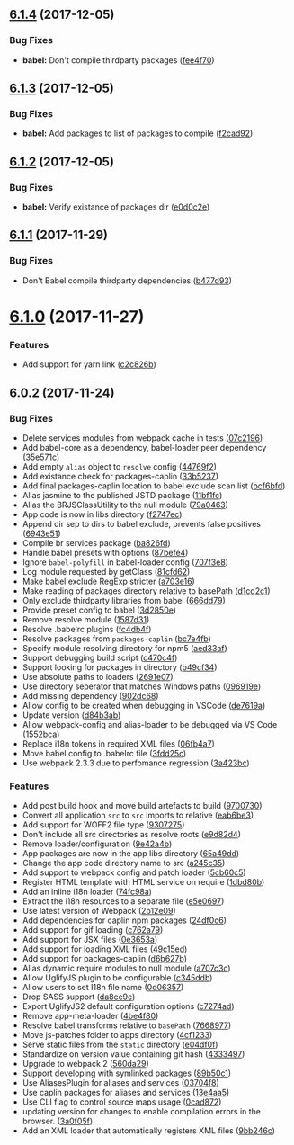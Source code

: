 <a name="6.1.4"></a>
## [6.1.4](https://github.com/caplin/caplin-dev-tools/compare/webpack-config-app@6.1.3...webpack-config-app@6.1.4) (2017-12-05)


### Bug Fixes

* **babel:** Don't compile thirdparty packages ([fee4f70](https://github.com/caplin/caplin-dev-tools/commit/fee4f70))



<a name="6.1.3"></a>
## [6.1.3](https://github.com/caplin/caplin-dev-tools/compare/webpack-config-app@6.1.2...webpack-config-app@6.1.3) (2017-12-05)


### Bug Fixes

* **babel:** Add packages to list of packages to compile ([f2cad92](https://github.com/caplin/caplin-dev-tools/commit/f2cad92))



<a name="6.1.2"></a>
## [6.1.2](https://github.com/caplin/caplin-dev-tools/compare/webpack-config-app@6.1.0...webpack-config-app@6.1.2) (2017-12-05)


### Bug Fixes

* **babel:** Verify existance of packages dir ([e0d0c2e](https://github.com/caplin/caplin-dev-tools/commit/e0d0c2e))



<a name="6.1.1"></a>
## [6.1.1](https://github.com/caplin/caplin-dev-tools/compare/webpack-config-app@6.1.0...webpack-config-app@6.1.1) (2017-11-29)


### Bug Fixes

* Don't Babel compile thirdparty dependencies ([b477d93](https://github.com/caplin/caplin-dev-tools/commit/b477d93))



<a name="6.1.0"></a>
# [6.1.0](https://github.com/caplin/caplin-dev-tools/compare/webpack-config-app@6.0.2...webpack-config-app@6.1.0) (2017-11-27)


### Features

* Add support for yarn link ([c2c826b](https://github.com/caplin/caplin-dev-tools/commit/c2c826b))



<a name="6.0.2"></a>

## 6.0.2 (2017-11-24)

### Bug Fixes

* Delete services modules from webpack cache in tests
  ([07c2196](https://github.com/caplin/caplin-dev-tools/commit/07c2196))
* Add babel-core as a dependency, babel-loader peer dependency
  ([35e571c](https://github.com/caplin/caplin-dev-tools/commit/35e571c))
* Add empty `alias` object to `resolve` config
  ([44769f2](https://github.com/caplin/caplin-dev-tools/commit/44769f2))
* Add existance check for packages-caplin
  ([33b5237](https://github.com/caplin/caplin-dev-tools/commit/33b5237))
* Add final packages-caplin location to babel exclude scan list
  ([bcf6bfd](https://github.com/caplin/caplin-dev-tools/commit/bcf6bfd))
* Alias jasmine to the published JSTD package
  ([11bf1fc](https://github.com/caplin/caplin-dev-tools/commit/11bf1fc))
* Alias the BRJSClassUtility to the null module
  ([79a0463](https://github.com/caplin/caplin-dev-tools/commit/79a0463))
* App code is now in libs directory
  ([f2747ec](https://github.com/caplin/caplin-dev-tools/commit/f2747ec))
* Append dir sep to dirs to babel exclude, prevents false positives
  ([6943e51](https://github.com/caplin/caplin-dev-tools/commit/6943e51))
* Compile br services package
  ([ba826fd](https://github.com/caplin/caplin-dev-tools/commit/ba826fd))
* Handle babel presets with options
  ([87befe4](https://github.com/caplin/caplin-dev-tools/commit/87befe4))
* Ignore `babel-polyfill` in babel-loader config
  ([707f3e8](https://github.com/caplin/caplin-dev-tools/commit/707f3e8))
* Log module requested by getClass
  ([81cfd62](https://github.com/caplin/caplin-dev-tools/commit/81cfd62))
* Make babel exclude RegExp stricter
  ([a703e16](https://github.com/caplin/caplin-dev-tools/commit/a703e16))
* Make reading of packages directory relative to basePath
  ([d1cd2c1](https://github.com/caplin/caplin-dev-tools/commit/d1cd2c1))
* Only exclude thirdparty libraries from babel
  ([666dd79](https://github.com/caplin/caplin-dev-tools/commit/666dd79))
* Provide preset config to babel
  ([3d2850e](https://github.com/caplin/caplin-dev-tools/commit/3d2850e))
* Remove resolve module
  ([1587d31](https://github.com/caplin/caplin-dev-tools/commit/1587d31))
* Resolve .babelrc plugins
  ([fc4db4f](https://github.com/caplin/caplin-dev-tools/commit/fc4db4f))
* Resolve packages from `packages-caplin`
  ([bc7e4fb](https://github.com/caplin/caplin-dev-tools/commit/bc7e4fb))
* Specify module resolving directory for npm5
  ([aed33af](https://github.com/caplin/caplin-dev-tools/commit/aed33af))
* Support debugging build script
  ([c470c4f](https://github.com/caplin/caplin-dev-tools/commit/c470c4f))
* Support looking for packages in directory
  ([b49cf34](https://github.com/caplin/caplin-dev-tools/commit/b49cf34))
* Use absolute paths to loaders
  ([2691e07](https://github.com/caplin/caplin-dev-tools/commit/2691e07))
* Use directory seperator that matches Windows paths
  ([096919e](https://github.com/caplin/caplin-dev-tools/commit/096919e))
* Add missing dependency
  ([902dc68](https://github.com/caplin/caplin-dev-tools/commit/902dc68))
* Allow config to be created when debugging in VSCode
  ([de7619a](https://github.com/caplin/caplin-dev-tools/commit/de7619a))
* Update version
  ([d84b3ab](https://github.com/caplin/caplin-dev-tools/commit/d84b3ab))
* Allow webpack-config and alias-loader to be debugged via VS Code
  ([1552bca](https://github.com/caplin/caplin-dev-tools/commit/1552bca))
* Replace i18n tokens in required XML files
  ([06fb4a7](https://github.com/caplin/caplin-dev-tools/commit/06fb4a7))
* Move babel config to .babelrc file
  ([3fdd25c](https://github.com/caplin/caplin-dev-tools/commit/3fdd25c))
* Use webpack 2.3.3 due to perfomance regression
  ([3a423bc](https://github.com/caplin/caplin-dev-tools/commit/3a423bc))

### Features

* Add post build hook and move build artefacts to build
  ([9700730](https://github.com/caplin/caplin-dev-tools/commit/9700730))
* Convert all application `src` to `src` imports to relative
  ([eab6be3](https://github.com/caplin/caplin-dev-tools/commit/eab6be3))
* Add support for WOFF2 file type
  ([9307275](https://github.com/caplin/caplin-dev-tools/commit/9307275))
* Don't include all src directories as resolve roots
  ([e9d82d4](https://github.com/caplin/caplin-dev-tools/commit/e9d82d4))
* Remove loader/configuration
  ([9e42a4b](https://github.com/caplin/caplin-dev-tools/commit/9e42a4b))
* App packages are now in the app libs directory
  ([65a49dd](https://github.com/caplin/caplin-dev-tools/commit/65a49dd))
* Change the app code directory name to src
  ([a245c35](https://github.com/caplin/caplin-dev-tools/commit/a245c35))
* Add support to webpack config and patch loader
  ([5cb60c5](https://github.com/caplin/caplin-dev-tools/commit/5cb60c5))
* Register HTML template with HTML service on require
  ([1dbd80b](https://github.com/caplin/caplin-dev-tools/commit/1dbd80b))
* Add an inline i18n loader
  ([74fc98a](https://github.com/caplin/caplin-dev-tools/commit/74fc98a))
* Extract the i18n resources to a separate file
  ([e5e0697](https://github.com/caplin/caplin-dev-tools/commit/e5e0697))
* Use latest version of Webpack
  ([2b12e09](https://github.com/caplin/caplin-dev-tools/commit/2b12e09))
* Add dependencies for caplin npm packages
  ([24df0c6](https://github.com/caplin/caplin-dev-tools/commit/24df0c6))
* Add support for gif loading
  ([c762a79](https://github.com/caplin/caplin-dev-tools/commit/c762a79))
* Add support for JSX files
  ([0e3653a](https://github.com/caplin/caplin-dev-tools/commit/0e3653a))
* Add support for loading XML files
  ([49c15ed](https://github.com/caplin/caplin-dev-tools/commit/49c15ed))
* Add support for packages-caplin
  ([d6b627b](https://github.com/caplin/caplin-dev-tools/commit/d6b627b))
* Alias dynamic require modules to null module
  ([a707c3c](https://github.com/caplin/caplin-dev-tools/commit/a707c3c))
* Allow UglifyJS plugin to be configurable
  ([c345ddb](https://github.com/caplin/caplin-dev-tools/commit/c345ddb))
* Allow users to set I18n file name
  ([0d06357](https://github.com/caplin/caplin-dev-tools/commit/0d06357))
* Drop SASS support
  ([da8ce9e](https://github.com/caplin/caplin-dev-tools/commit/da8ce9e))
* Export UglifyJS2 default configuration options
  ([c7274ad](https://github.com/caplin/caplin-dev-tools/commit/c7274ad))
* Remove app-meta-loader
  ([4be4f80](https://github.com/caplin/caplin-dev-tools/commit/4be4f80))
* Resolve babel transforms relative to `basePath`
  ([7668977](https://github.com/caplin/caplin-dev-tools/commit/7668977))
* Move js-patches folder to apps directory
  ([4cf1233](https://github.com/caplin/caplin-dev-tools/commit/4cf1233))
* Serve static files from the `static` directory
  ([e04df0f](https://github.com/caplin/caplin-dev-tools/commit/e04df0f))
* Standardize on version value containing git hash
  ([4333497](https://github.com/caplin/caplin-dev-tools/commit/4333497))
* Upgrade to webpack 2
  ([560da29](https://github.com/caplin/caplin-dev-tools/commit/560da29))
* Support developing with symlinked packages
  ([89b50c1](https://github.com/caplin/caplin-dev-tools/commit/89b50c1))
* Use AliasesPlugin for aliases and services
  ([03704f8](https://github.com/caplin/caplin-dev-tools/commit/03704f8))
* Use caplin packages for aliases and services
  ([13e4aa5](https://github.com/caplin/caplin-dev-tools/commit/13e4aa5))
* Use CLI flag to control source maps usage
  ([0cad872](https://github.com/caplin/caplin-dev-tools/commit/0cad872))
* updating version for changes to enable compilation errors in the browser.
  ([3a0f05f](https://github.com/caplin/caplin-dev-tools/commit/3a0f05f))
* Add an XML loader that automatically registers XML files
  ([9bb246c](https://github.com/caplin/caplin-dev-tools/commit/9bb246c))
